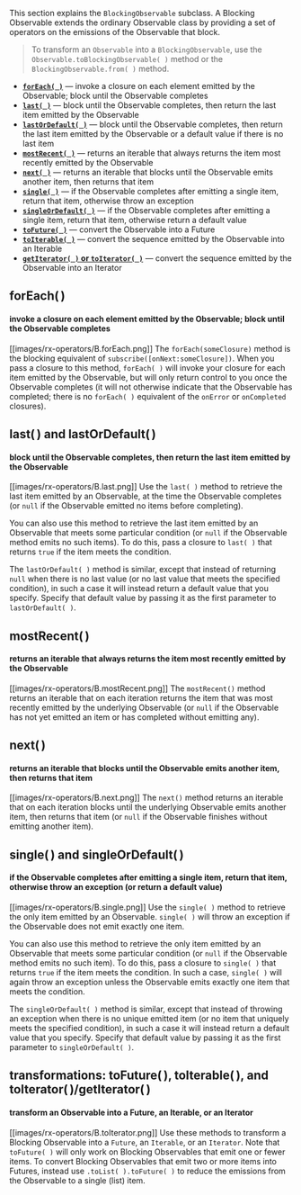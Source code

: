 This section explains the `BlockingObservable` subclass. A Blocking Observable extends the ordinary Observable class by providing a set of operators on the emissions of the Observable that block.

> To transform an `Observable` into a `BlockingObservable`, use the `Observable.toBlockingObservable( )` method or the `BlockingObservable.from( )` method.

* [**`forEach( )`**](Blocking-Observable-Operators#foreach) — invoke a closure on each element emitted by the Observable; block until the Observable completes
* [**`last( )`**](Blocking-Observable-Operators#last-and-lastordefault) — block until the Observable completes, then return the last item emitted by the Observable
* [**`lastOrDefault( )`**](Blocking-Observable-Operators#last-and-lastordefault) — block until the Observable completes, then return the last item emitted by the Observable or a default value if there is no last item
* [**`mostRecent( )`**](Blocking-Observable-Operators#mostrecent) — returns an iterable that always returns the item most recently emitted by the Observable
* [**`next( )`**](Blocking-Observable-Operators#next) — returns an iterable that blocks until the Observable emits another item, then returns that item
* [**`single( )`**](Blocking-Observable-Operators#single-and-singleordefault) — if the Observable completes after emitting a single item, return that item, otherwise throw an exception
* [**`singleOrDefault( )`**](Blocking-Observable-Operators#single-and-singleordefault) — if the Observable completes after emitting a single item, return that item, otherwise return a default value
* [**`toFuture( )`**](Blocking-Observable-Operators#transformations-tofuture-toiterable-and-toiteratorgetiterator) — convert the Observable into a Future
* [**`toIterable( )`**](Blocking-Observable-Operators#transformations-tofuture-toiterable-and-toiteratorgetiterator) — convert the sequence emitted by the Observable into an Iterable
* [**`getIterator( )` or `toIterator( )`**](Blocking-Observable-Operators#transformations-tofuture-toiterable-and-toiteratorgetiterator) — convert the sequence emitted by the Observable into an Iterator

## forEach( )
#### invoke a closure on each element emitted by the Observable; block until the Observable completes
[[images/rx-operators/B.forEach.png]]
The `forEach(someClosure)` method is the blocking equivalent of `subscribe([onNext:someClosure])`. When you pass a closure to this method, `forEach( )` will invoke your closure for each item emitted by the Observable, but will only return control to you once the Observable completes (it will not otherwise indicate that the Observable has completed; there is no `forEach( )` equivalent of the `onError` or `onCompleted` closures).

## last( ) and lastOrDefault( )
#### block until the Observable completes, then return the last item emitted by the Observable
[[images/rx-operators/B.last.png]]
Use the `last( )` method to retrieve the last item emitted by an Observable, at the time the Observable completes (or `null` if the Observable emitted no items before completing).

You can also use this method to retrieve the last item emitted by an Observable that meets some particular condition (or `null` if the Observable method emits no such items). To do this, pass a closure to `last( )` that returns `true` if the item meets the condition.

The `lastOrDefault( )` method is similar, except that instead of returning `null` when there is no last value (or no last value that meets the specified condition), in such a case it will instead return a default value that you specify. Specify that default value by passing it as the first parameter to `lastOrDefault( )`.

## mostRecent( )
#### returns an iterable that always returns the item most recently emitted by the Observable
[[images/rx-operators/B.mostRecent.png]]
The `mostRecent()` method returns an iterable that on each iteration returns the item that was most recently emitted by the underlying Observable (or `null` if the Observable has not yet emitted an item or has completed without emitting any).

## next( )
#### returns an iterable that blocks until the Observable emits another item, then returns that item
[[images/rx-operators/B.next.png]]
The `next()` method returns an iterable that on each iteration blocks until the underlying Observable emits another item, then returns that item (or `null` if the Observable finishes without emitting another item).

## single( ) and singleOrDefault( )
#### if the Observable completes after emitting a single item, return that item, otherwise throw an exception (or return a default value)
[[images/rx-operators/B.single.png]]
Use the `single( )` method to retrieve the only item emitted by an Observable. `single( )` will throw an exception if the Observable does not emit exactly one item.

You can also use this method to retrieve the only item emitted by an Observable that meets some particular condition (or `null` if the Observable method emits no such item). To do this, pass a closure to `single( )` that returns `true` if the item meets the condition. In such a case, `single( )` will again throw an exception unless the Observable emits exactly one item that meets the condition.

The `singleOrDefault( )` method is similar, except that instead of throwing an exception when there is no unique emitted item (or no item that uniquely meets the specified condition), in such a case it will instead return a default value that you specify. Specify that default value by passing it as the first parameter to `singleOrDefault( )`.

## transformations: toFuture( ), toIterable( ), and toIterator( )/getIterator( )
#### transform an Observable into a Future, an Iterable, or an Iterator
[[images/rx-operators/B.toIterator.png]]
Use these methods to transform a Blocking Observable into a `Future`, an `Iterable`, or an `Iterator`. Note that `toFuture( )` will only work on Blocking Observables that emit one or fewer items. To convert Blocking Observables that emit two or more items into Futures, instead use `.toList( ).toFuture( )` to reduce the emissions from the Observable to a single (list) item.